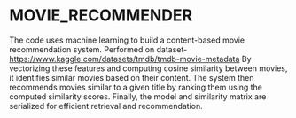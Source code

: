 # MOVIE_RECOMMENDER
The code uses machine learning to build a content-based movie recommendation system. Performed on dataset-https://www.kaggle.com/datasets/tmdb/tmdb-movie-metadata 
By vectorizing these features and computing cosine similarity between movies, it identifies similar movies based on their content. 
The system then recommends movies similar to a given title by ranking them using the computed similarity scores. Finally, the model and similarity matrix are serialized for efficient retrieval and recommendation.

